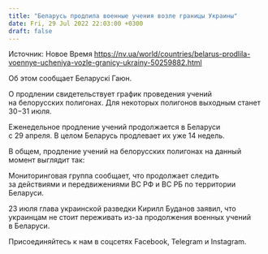 ```yaml
---
title: "Беларусь продлила военные учения возле границы Украины"
date: Fri, 29 Jul 2022 22:03:00 +0300
draft: false
---
```

Источник: Новое Время https://nv.ua/world/countries/belarus-prodlila-voennye-ucheniya-vozle-granicy-ukrainy-50259882.html


 Об этом сообщает Беларускі Гаюн.

О продлении свидетельствует график проведения учений на белорусских полигонах. Для некоторых полигонов выходным станет 30−31 июля.

Еженедельное продление учений продолжается в Беларуси с 29 апреля. В целом Беларусь продлевает их уже 14 недель.

В общем, продление учений на белорусских полигонах на данный момент выглядит так:

Мониторинговая группа сообщает, что продолжает следить за действиями и передвижениями ВС РФ и ВС РБ по территории Беларуси.

23 июля глава украинской разведки Кирилл Буданов заявил, что украинцам не стоит переживать из-за продолжения военных учений в Беларуси.

Присоединяйтесь к нам в соцсетях Facebook, Telegram и Instagram.
